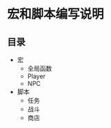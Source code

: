 宏和脚本编写说明
====================================

## 目录
  * 宏
    * 全局函数
    * Player
    * NPC
  * 脚本
    * 任务
    * 战斗
    * 商店
